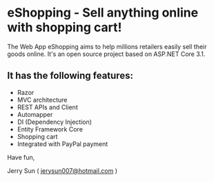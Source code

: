 # eShopping - Sell anything online with shopping cart!

The Web App eShopping aims to help millions retailers easily sell their goods online. It's an open source project based on ASP.NET Core 3.1.

## It has the following features:
- Razor
- MVC architecture
- REST APIs and Client
- Automapper
- DI (Dependency Injection)
- Entity Framework Core
- Shopping cart
- Integrated with PayPal payment

Have fun,

Jerry Sun ( jerysun007@hotmail.com )
